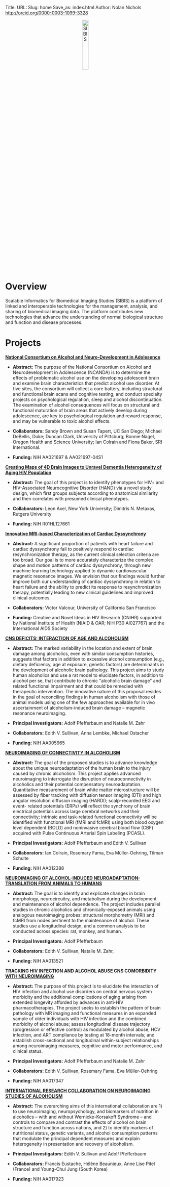 Title:
URL:
Slug: home
Save_as: index.html
Author: Nolan Nichols <http://orcid.org/0000-0003-1099-3328>

<center><img src="images/logo.png" alt="SIBIS" align="middle" style="width:20%"></center>

# Overview
Scalable Informatics for Biomedical Imaging Studies (SIBIS) is a platform of linked and interoperable technologies for the management, analysis, and sharing of biomedical imaging data. The platform contributes new technologies that advance the understanding of normal biological structure and function and disease processes.

# Projects
**[National Consortium on Alcohol and Neuro-Development in Adolesence][ncanda]**

- **Abstract:** The purpose of the National Consortium on Alcohol and Neurodevelopment in Adolescence (NCANDA) is to determine the effects of problematic alcohol use on the developing adolescent brain and examine brain characteristics that predict alcohol use disorder. At five sites, the consortium will collect a core battery, including structural and functional brain scans and cognitive testing, and conduct specialty projects on psychological regulation, sleep and alcohol discontinuation. The examination of alcohol consequences will focus on structural and functional maturation of brain areas that actively develop during adolescence, are key to psychological regulation and reward response, and may be vulnerable to toxic alcohol effects.

- **Collaborators:** Sandy Brown and Susan Tapert, UC San Diego; Michael DeBellis, Duke; Duncan Clark, University of Pittsburg; Bonnie Nagel, Oregon Health and Science University; Ian Colrain and Fiona Baker, SRI International.

- **Funding:** NIH AA021697 & AA021697-04S1

**[Creating Maps of 4D Brain Images to Unravel Dementia Heterogeneity of Aging HIV Population][hiv]**

- **Abstract:** The goal of this project is to identify phenotypes for HIV+ and HIV-Associated Neurocognitive Disorder (HAND) via a novel study design, which first groups subjects according to anatomical similarity and then correlates with presumed clinical phenotypes.

- **Collaborators:** Leon Axel, New York University; Dimitris N. Metaxas, Rutgers University

- **Funding:** NIH R01HL127661

**[Innovative MRI-based Characterization of Cardiac Dyssynchrony][heart]**

- **Abstract:** A significant proportion of patients with heart failure and cardiac dyssynchrony fail to positively respond to cardiac resynchronization therapy, as the current clinical selection criteria are too broad. Our goal is to more accurately characterize the complex shape and motion patterns of cardiac dyssynchrony, through new machine learning technology applied to dynamic cardiovascular magnetic resonance images. We envision that our findings would further improve both our understanding of cardiac dyssynchrony in relation to heart failure and the ability to predict its response to resynchronization therapy, potentially leading to new clinical guidelines and improved clinical outcomes.

- **Collaborators:** Victor Valcour, University of California San Francisco

- **Funding:** Creative and Novel Ideas in HIV Research (CNIHR) supported by National Institute of Health (NIAID & OAR; NIH P30 AI027767) and the International AIDS Society

**[CNS DEFICITS: INTERACTION OF AGE AND ALCOHOLISM][cns]**

- **Abstract:** The marked variability in the location and extent of brain damage among alcoholics, even with similar consumption histories, suggests that factors in addition to excessive alcohol consumption (e.g., dietary deficiency, age at exposure, genetic factors) are determinants in the development of alcoholic brain pathology.  This project aims to study human alcoholics and use a rat model to elucidate factors, in addition to alcohol per se, that contribute to chronic "alcoholic brain damage" and related functional impairment and that could be remedied with therapeutic intervention. The innovative nature of this proposal resides in the goal of reconciling findings in human alcoholism with those of animal models using one of the few approaches available for in vivo ascertainment of alcoholism-induced brain damage – magnetic resonance neuroimaging.

- **Principal Investigators:**  Adolf Pfefferbaum and Natalie M. Zahr

- **Collaborators:** Edith V. Sullivan, Anna Lembke, Michael Ostacher

- **Funding:** NIH AA005965

**[NEUROIMAGING OF CONNECTIVITY IN ALCOHOLISM][conn]**

- **Abstract:** The goal of the proposed studies is to advance knowledge about the unique neuroadaptation of the human brain to the injury caused by chronic alcoholism. This project applies advanced neuroimaging to interrogate the disruption of neuroconnectivity in alcoholics and their potential compensatory neuroadaptation. Quantitative measurement of brain white matter microstructure will be assessed by fiber tracking with diffusion tensor imaging (DTI) and high angular resolution diffusion imaging (HARDI); scalp-recorded EEG and event- related potentials (ERPs) will reflect the synchrony of brain electrical potentials across large cerebral networks and their connectivity; intrinsic and task-related functional connectivity will be identified with functional MRI (fMRI and fcMRI) using both blood oxygen level dependent (BOLD) and noninvasive cerebral blood flow (CBF) acquired with Pulse Continuous Arterial Spin Labeling (PCASL).

- **Principal Investigators:**  Adolf Pfefferbaum and Edith V. Sullivan

- **Collaborators:** Ian Colrain, Rosemary Fama, Eva Mϋller-Oehring, Tilman Schulte

- **Funding:** NIH AA012388

**[NEUROIMAGING OF ALCOHOL-INDUCED NEUROADAPTATION: TRANSLATION FROM ANIMALS TO HUMANS][animal]**

- **Abstract:** The goal is to identify and explicate changes in brain morphology, neurocircuitry, and metabolism during the development and maintenance of alcohol dependence. The project includes parallel studies in chronic alcoholics and chronically-exposed animals using analogous neuroimaging probes: structural morphometry (MRI) and fcMRI from nodes pertinent to the maintenance of alcohol.  These studies use a longitudinal design, and a common analysis to be conducted across species: rat, monkey, and human.

- **Principal Investigators:**  Adolf Pfefferbaum

- **Collaborators:** Edith V. Sullivan, Natalie M. Zahr,

- **Funding:** NIH AA013521

**[TRACKING HIV INFECTION AND ALCOHOL ABUSE CNS COMORBIDITY WITH NEUROIMAGING][hiv]**

 - **Abstract:** The purpose of this project is to elucidate the interaction of HIV infection and alcohol use disorders on central nervous system morbidity and the additional complications of aging arising from extended longevity afforded by advances in anti-HIV pharmacotherapies. The project seeks to establish the pattern of brain pathology with MR imaging and functional measures in an expanded sample of older individuals with HIV infection and the combined morbidity of alcohol abuse; assess longitudinal disease trajectory (progression or effective control) as modulated by alcohol abuse, HCV infection, and ART compliance by testing at 18-month intervals; and establish cross-sectional and longitudinal within-subject relationships among neuroimaging measures, cognitive and motor performance, and clinical status.

- **Principal Investigators:**  Adolf Pfefferbaum and Natalie M. Zahr

- **Collaborators:** Edith V. Sullivan, Rosemary Fama, Eva Mϋller-Oehring

- **Funding:** NIH AA017347

**[INTERNATIONAL RESEARCH COLLABORATION ON NEUROIMAGING STUDIES OF ALCOHOLISM][inter]**

- **Abstract:** The overarching aims of this international collaboration are 1) to use neuroimaging, neuropsychology, and biomarkers of nutrition in alcoholics – with and without Wernicke-Korsakoff Syndrome – and controls to compare and contrast the effects of alcohol on brain structure and function across nations, and 2) to identify markers of nutritional status, genetic variants, and alcohol consumption patterns that modulate the principal dependent measures and explain heterogeneity in presentation and recovery of alcoholism.

- **Principal Investigators:**  Edith V. Sullivan and Adolf Pfefferbaum

- **Collaborators:** Francis Eustache, Hélène Beaunieux, Anne Lise Pitel (France) and Young-Chul Jung (South Korea)

- **Funding:** NIH AA017923


[ncanda]: /pages/ncanda.html
[hiv]: https://projectreporter.nih.gov/project_info_description.cfm?aid=8934163&icde=29856881
[heart]: https://projectreporter.nih.gov/project_info_description.cfm?aid=9043186&icde=29856855
[cns]: https://projectreporter.nih.gov/project_info_description.cfm?aid=9042196&icde=29447440
[conn]: https://projectreporter.nih.gov/project_info_description.cfm?aid=8797283&icde=29447440
[animal]: https://projectreporter.nih.gov/project_info_description.cfm?aid=8901717&icde=29447440
[hiv]: https://projectreporter.nih.gov/project_info_description.cfm?aid=8901838&icde=29447440
[inter]: https://projectreporter.nih.gov/project_info_description.cfm?aid=9042901&icde=29447440
